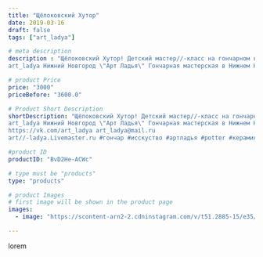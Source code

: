 ```yaml
---
title: "Щёлоковский Хутор"
date: 2019-03-16
draft: false
tags: ["art_ladya"]

# meta description
description : "Щёлоковский Хутор! Детский мастер//-класс на гончарном круге. 
art_ladya Нижний Новгород \"Арт Ладья\" Гончарная мастерская в Нижнем Новгороде. Изготовление кер"

# product Price
price: "3000"
priceBefore: "3600.0"

# Product Short Description
shortDescription: "Щёлоковский Хутор! Детский мастер//-класс на гончарном круге. 
art_ladya Нижний Новгород \"Арт Ладья\" Гончарная мастерская в Нижнем Новгороде. Изготовление керамики и мастер//-классы по обучению. 
https://vk.com/art_ladya art_ladya@mail.ru 
art//-ladya.Livemaster.ru #гончар #исскуство #артладья #potter #керамикадляинтерьера #керамикаручнаяработа #гончарнаямастерская #керамиканазаказ #handmade #посудаизглины #керамика #гончарнаяпосуда #эксклюзивнаякерамика #dishes #decor #ceramicar #nntoday #claygoods #фестиваль #earthenware #ceramic #design #artladya #мастеркласс #щёлоковскийхутор #ceramicart #обучение #гончарныйкруг #clay #авторскаякерамика"

#product ID
productID: "BvD2He-ACWc"

# type must be "products"
type: "products"

# product Images
# first image will be shown in the product page
images:
  - image: "https://scontent-arn2-2.cdninstagram.com/v/t51.2885-15/e35/53082640_268959074041020_9007183934439540612_n.jpg?tp=1&_nc_ht=scontent-arn2-2.cdninstagram.com&_nc_cat=100&_nc_ohc=MshVRXQBCZgAX_AHYWO&ccb=7-4&oh=6a87723e9b59c8d0fc259a5418b5cc37&oe=60834B51&_nc_sid=86f79a&ig_cache_key=MjAwMDY4MDY2ODI4MzAyMDcwMA%3D%3D.2-ccb7-4"

---
```

lorem
